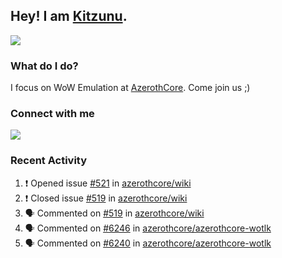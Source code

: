 ## Hey! I am [Kitzunu](https://Github.com/Kitzunu).

<!--- <a href="https://github-readme-stats.kitzunu.vercel.app/api?username=Kitzunu&show_icons=true&theme=dark">
  <img src="https://github-readme-stats.kitzunu.vercel.app/api?username=Kitzunu&show_icons=true&theme=dark" />
</a>
<a href="https://github-readme-stats.kitzunu.vercel.app/api?username=Kitzunu&show_icons=true&theme=dark">
  <img align="center" src="https://github-readme-stats.vercel.app/api/top-langs/?username=Kitzunu&layout=compact&theme=dark" />
</a> -->

<a href="https://metrics.lecoq.io/Kitzunu?template=classic&people=1&notable=1&people.limit=28&people.size=28&people.types=followers%2C%20following&people.thanks=Keader&people.identicons=false&people.shuffle=false&notable.repositories=true&config.timezone=Europe%2FStockholm">
  <img align="center" src="https://metrics.lecoq.io/Kitzunu?template=classic&people=1&notable=1&people.limit=28&people.size=28&people.types=followers%2C%20following&people.thanks=Keader&people.identicons=false&people.shuffle=false&notable.repositories=true&config.timezone=Europe%2FStockholm" />
</a>

### What do I do?

I focus on WoW Emulation at [AzerothCore](https://Github.com/AzerothCore). Come join us ;)

### Connect with me
[![](https://img.shields.io/badge/AzerothCore%20Discord-Connect%20with%20me!-green)](https://discord.com/invite/gkt4y2x)

### Recent Activity

<!--START_SECTION:activity-->
1. ❗️ Opened issue [#521](https://github.com/azerothcore/wiki/issues/521) in [azerothcore/wiki](https://github.com/azerothcore/wiki)
2. ❗️ Closed issue [#519](https://github.com/azerothcore/wiki/issues/519) in [azerothcore/wiki](https://github.com/azerothcore/wiki)
3. 🗣 Commented on [#519](https://github.com/azerothcore/wiki/issues/519) in [azerothcore/wiki](https://github.com/azerothcore/wiki)
4. 🗣 Commented on [#6246](https://github.com/azerothcore/azerothcore-wotlk/issues/6246) in [azerothcore/azerothcore-wotlk](https://github.com/azerothcore/azerothcore-wotlk)
5. 🗣 Commented on [#6240](https://github.com/azerothcore/azerothcore-wotlk/issues/6240) in [azerothcore/azerothcore-wotlk](https://github.com/azerothcore/azerothcore-wotlk)
<!--END_SECTION:activity-->
